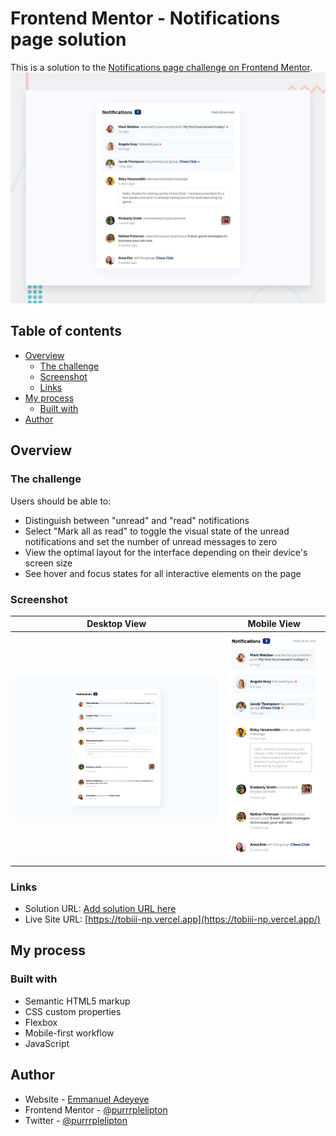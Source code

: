 # Frontend Mentor - Notifications page solution

This is a solution to the [Notifications page challenge on Frontend Mentor](https://www.frontendmentor.io/challenges/notifications-page-DqK5QAmKbC). ![Notifications Page Desktop Preview](./design/desktop-preview.jpg)

## Table of contents

- [Overview](#overview)
  - [The challenge](#the-challenge)
  - [Screenshot](#screenshot)
  - [Links](#links)
- [My process](#my-process)
  - [Built with](#built-with)
- [Author](#author)

## Overview

### The challenge

Users should be able to:

- Distinguish between "unread" and "read" notifications
- Select "Mark all as read" to toggle the visual state of the unread notifications and set the number of unread messages to zero
- View the optimal layout for the interface depending on their device's screen size
- See hover and focus states for all interactive elements on the page

### Screenshot

| Desktop View                     | Mobile View                    |
| -------------------------------- | ------------------------------ |
| ![Desktop](./design/desktop.png) | ![Mobile](./design/mobile.png) |

### Links

- Solution URL: [Add solution URL here](https://your-solution-url.com)
- Live Site URL: [https://tobiii-np.vercel.app](https://tobiii-np.vercel.app/)

## My process

### Built with

- Semantic HTML5 markup
- CSS custom properties
- Flexbox
- Mobile-first workflow
- JavaScript

## Author

- Website - [Emmanuel Adeyeye](https://tobiii.vercel.app/)
- Frontend Mentor - [@purrrplelipton](https://www.frontendmentor.io/profile/purrrplelipton)
- Twitter - [@purrrplelipton](https://www.twitter.com/purrrplelipton)
